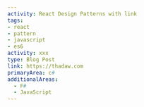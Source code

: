 ```yaml
---
activity: React Design Patterns with link 
tags:	
- react
- pattern
- javascript
- es6
activity: xxx
type: Blog Post
link: https://thadaw.com
primaryArea: c#
additionalAreas: 
  - F# 
  - JavaScript
---
```


